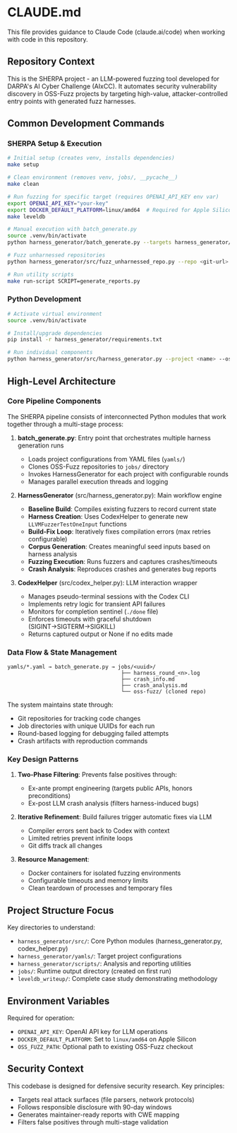 # CLAUDE.md

This file provides guidance to Claude Code (claude.ai/code) when working with code in this repository.

## Repository Context

This is the SHERPA project - an LLM-powered fuzzing tool developed for DARPA's AI Cyber Challenge (AIxCC). It automates security vulnerability discovery in OSS-Fuzz projects by targeting high-value, attacker-controlled entry points with generated fuzz harnesses.

## Common Development Commands

### SHERPA Setup & Execution
```bash
# Initial setup (creates venv, installs dependencies)
make setup

# Clean environment (removes venv, jobs/, __pycache__)
make clean

# Run fuzzing for specific target (requires OPENAI_API_KEY env var)
export OPENAI_API_KEY="your-key"
export DOCKER_DEFAULT_PLATFORM=linux/amd64  # Required for Apple Silicon
make leveldb

# Manual execution with batch_generate.py
source .venv/bin/activate
python harness_generator/batch_generate.py --targets harness_generator/yamls/leveldb.yaml

# Fuzz unharnessed repositories
python harness_generator/src/fuzz_unharnessed_repo.py --repo <git-url>

# Run utility scripts
make run-script SCRIPT=generate_reports.py
```

### Python Development
```bash
# Activate virtual environment
source .venv/bin/activate

# Install/upgrade dependencies
pip install -r harness_generator/requirements.txt

# Run individual components
python harness_generator/src/harness_generator.py --project <name> --oss-fuzz-path <path>
```

## High-Level Architecture

### Core Pipeline Components

The SHERPA pipeline consists of interconnected Python modules that work together through a multi-stage process:

1. **batch_generate.py**: Entry point that orchestrates multiple harness generation runs
   - Loads project configurations from YAML files (`yamls/`)
   - Clones OSS-Fuzz repositories to `jobs/` directory
   - Invokes HarnessGenerator for each project with configurable rounds
   - Manages parallel execution threads and logging

2. **HarnessGenerator** (src/harness_generator.py): Main workflow engine
   - **Baseline Build**: Compiles existing fuzzers to record current state
   - **Harness Creation**: Uses CodexHelper to generate new `LLVMFuzzerTestOneInput` functions
   - **Build-Fix Loop**: Iteratively fixes compilation errors (max retries configurable)
   - **Corpus Generation**: Creates meaningful seed inputs based on harness analysis
   - **Fuzzing Execution**: Runs fuzzers and captures crashes/timeouts
   - **Crash Analysis**: Reproduces crashes and generates bug reports

3. **CodexHelper** (src/codex_helper.py): LLM interaction wrapper
   - Manages pseudo-terminal sessions with the Codex CLI
   - Implements retry logic for transient API failures
   - Monitors for completion sentinel (`./done` file)
   - Enforces timeouts with graceful shutdown (SIGINT→SIGTERM→SIGKILL)
   - Returns captured output or None if no edits made

### Data Flow & State Management

```
yamls/*.yaml → batch_generate.py → jobs/<uuid>/
                                    ├── harness_round_<n>.log
                                    ├── crash_info.md
                                    ├── crash_analysis.md
                                    └── oss-fuzz/ (cloned repo)
```

The system maintains state through:
- Git repositories for tracking code changes
- Job directories with unique UUIDs for each run
- Round-based logging for debugging failed attempts
- Crash artifacts with reproduction commands

### Key Design Patterns

1. **Two-Phase Filtering**: Prevents false positives through:
   - Ex-ante prompt engineering (targets public APIs, honors preconditions)
   - Ex-post LLM crash analysis (filters harness-induced bugs)

2. **Iterative Refinement**: Build failures trigger automatic fixes via LLM
   - Compiler errors sent back to Codex with context
   - Limited retries prevent infinite loops
   - Git diffs track all changes

3. **Resource Management**:
   - Docker containers for isolated fuzzing environments
   - Configurable timeouts and memory limits
   - Clean teardown of processes and temporary files

## Project Structure Focus

Key directories to understand:
- `harness_generator/src/`: Core Python modules (harness_generator.py, codex_helper.py)
- `harness_generator/yamls/`: Target project configurations
- `harness_generator/scripts/`: Analysis and reporting utilities
- `jobs/`: Runtime output directory (created on first run)
- `leveldb_writeup/`: Complete case study demonstrating methodology

## Environment Variables

Required for operation:
- `OPENAI_API_KEY`: OpenAI API key for LLM operations
- `DOCKER_DEFAULT_PLATFORM`: Set to `linux/amd64` on Apple Silicon
- `OSS_FUZZ_PATH`: Optional path to existing OSS-Fuzz checkout

## Security Context

This codebase is designed for defensive security research. Key principles:
- Targets real attack surfaces (file parsers, network protocols)
- Follows responsible disclosure with 90-day windows
- Generates maintainer-ready reports with CWE mapping
- Filters false positives through multi-stage validation